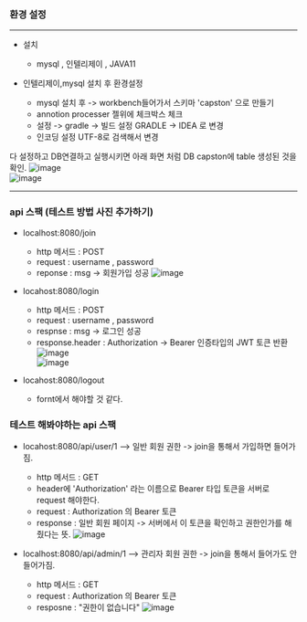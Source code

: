 ### 환경 설정

-----

- 설치   
  - mysql , 인텔리제이 , JAVA11   

- 인텔리제이,mysql 설치 후 환경설정
  - mysql 설치 후 -> workbench들어가서 스키마 'capston' 으로 만들기       
  - annotion processer 젤위에 체크박스 체크   
  - 설정 -> gradle -> 빌드 설정 GRADLE -> IDEA 로 변경     
  - 인코딩 설정 UTF-8로 검색해서 변경   

다 설정하고 DB연결하고 실행시키면 아래 화면 처럼 DB capston에 table 생성된 것을 확인. 
![image](https://user-images.githubusercontent.com/100845256/223091881-5405f998-5f05-4dc8-8021-2838e98bf177.png)   
![image](https://user-images.githubusercontent.com/100845256/223091833-58c31b22-b790-42be-9d39-53c1a6f48ee8.png)   

 
--------   

### api 스팩 (테스트 방법 사진 추가하기)
  - localhost:8080/join   
    - http 메서드 : POST 
    - request : username , password
    - reponse : msg -> 회원가입 성공
    ![image](https://user-images.githubusercontent.com/100845256/223089730-2b4ae9b9-5059-49e6-97e3-768b8143268c.png)     



  - locahost:8080/login
    - http 메서드 : POST 
    - request : username , password
    - respnse : msg -> 로그인 성공
    - response.header : Authorization -> Bearer 인증타입의 JWT 토큰 반환
    ![image](https://user-images.githubusercontent.com/100845256/223089889-c0910a29-3216-4b96-a8ac-99d14e61b2fe.png)   
    ![image](https://user-images.githubusercontent.com/100845256/223089954-0bc91fe3-52f3-4922-b09b-9d88c6b990ec.png)   


    
  - locahost:8080/logout
    - fornt에서 해야할 것 같다.   


### 테스트 해봐야하는 api 스팩
  - locahost:8080/api/user/1  --> 일반 회원 권한 -> join을 통해서 가입하면 들어가짐.   
    - http 메서드 : GET 
    - header에 'Authorization' 라는 이름으로 Bearer 타입 토큰을 서버로 request 해야한다.
    - request : Authorization 의 Bearer 토큰
    - response : 일반 회원 페이지 -> 서버에서 이 토큰을 확인하고 권한인가를 해줬다는 뜻.
    ![image](https://user-images.githubusercontent.com/100845256/223090696-57249d99-310f-4f5d-b83d-a1eb7d0e4092.png)   
 
  - localhost:8080/api/admin/1 --> 관리자 회원 권한 -> join을 통해서 들어가도 안들어가짐.   
    - http 메서드 : GET 
    - request : Authorization 의 Bearer 토큰
    - resposne : "권한이 없습니다"
    ![image](https://user-images.githubusercontent.com/100845256/223091052-ba29bc84-3e53-419d-ba55-3567bb862c6d.png)   
